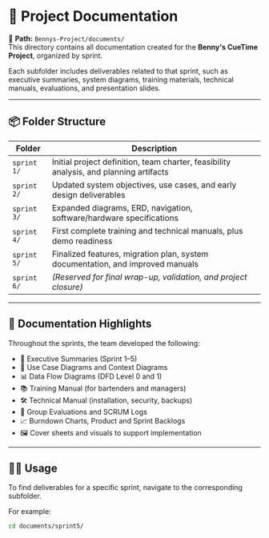 # 📂 Project Documentation

📁 **Path:** `Bennys-Project/documents/`  
This directory contains all documentation created for the **Benny's CueTime Project**, organized by sprint.

Each subfolder includes deliverables related to that sprint, such as executive summaries, system diagrams, training materials, technical manuals, evaluations, and presentation slides.

---

## 📦 Folder Structure

| Folder          | Description |
|------------------|-------------|
| `sprint 1/`      | Initial project definition, team charter, feasibility analysis, and planning artifacts |
| `sprint 2/`      | Updated system objectives, use cases, and early design deliverables |
| `sprint 3/`      | Expanded diagrams, ERD, navigation, software/hardware specifications |
| `sprint 4/`      | First complete training and technical manuals, plus demo readiness |
| `sprint 5/`      | Finalized features, migration plan, system documentation, and improved manuals |
| `sprint 6/`      | *(Reserved for final wrap-up, validation, and project closure)* |

---

## 📘 Documentation Highlights

Throughout the sprints, the team developed the following:
- 📄 Executive Summaries (Sprint 1–5)
- 🧭 Use Case Diagrams and Context Diagrams
- 📊 Data Flow Diagrams (DFD Level 0 and 1)
- 📚 Training Manual (for bartenders and managers)
- 🛠 Technical Manual (installation, security, backups)
- 📝 Group Evaluations and SCRUM Logs
- 📈 Burndown Charts, Product and Sprint Backlogs
- 🖼 Cover sheets and visuals to support implementation

---

## 🧑‍💻 Usage

To find deliverables for a specific sprint, navigate to the corresponding subfolder.

For example:
```bash
cd documents/sprint5/
